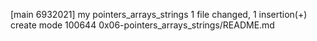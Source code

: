 [main 6932021] my pointers_arrays_strings
 1 file changed, 1 insertion(+)
 create mode 100644 0x06-pointers_arrays_strings/README.md
